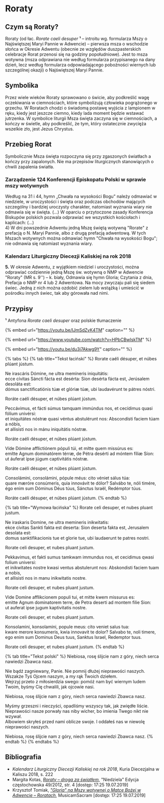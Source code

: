 # Roraty

## Czym są Roraty?

Roraty \(od łac. _Rorate caeli desuper_ **¹** – introitu wg. formularza Mszy o Najświętszej Maryi Pannie w Adwencie\) – pierwsza msza o wschodzie słońca w Okresie Adwentu \(obecnie ze względów duszpasterskich celebracje Rorat przenosi się na godziny popołudniowe\). Jest to msza wotywna \(msza odprawiana nie według formularza przypisanego na dany dzień, lecz według formularza odpowiadającego pobożności wiernych lub szczególnej okazji\) o Najświętszej Maryi Pannie.

## Symbolika

Przez wiele wieków Roraty sprawowano o świcie, aby podkreślić wagę oczekiwania w ciemnościach, które symbolizują człowieka pogrążonego w grzechu. W Roratach chodzi o świadomą postawę wyjścia z lampionem w ręku, kiedy jest jeszcze ciemno, kiedy lada moment będzie wstawać jutrzenka. W symbolice liturgii Msza święta zaczyna się w ciemnościach, a kończy w świetle, aby podkreślić, że tym, który ostatecznie zwycięża wszelkie zło, jest Jezus Chrystus.

## Przebieg Rorat

Symbolicznie Msza święta rozpoczyna się przy zgaszonych światłach a kończy przy zapalonych. Nie ma przepisów liturgicznych stanowiących o chwili zapalenia światła.

### **Zarządzenie 124 Konferencji Episkopatu Polski w sprawie mszy wotywnych**

Według na 31 i 44, hymn „Chwała na wysokości Bogu" należy odmawiać w niedziele, w uroczystości i święta oraz podczas obchodów mających szczególny i bardziej uroczysty charakter, natomiast wyznania wiary nie odmawia się w święta. \(...\) W oparciu o przytoczone zasady Konferencja Biskupów polskich pozwala odprawiać we wszystkich kościołach i kaplicach: \(...\)  
     4\) W dni powszednie Adwentu jedną Mszę świętą wotywną "Rorate" z prefacją o N. Maryi Pannie, albo z drugą prefacją adwentową. W tych Mszach wotywnych można odmawiać hymn "Chwała na wysokości Bogu"; nie odmawia się natomiast wyznania wiary.

### Kalendarz Liturgiczny Diecezji Kaliskiej na rok 2018

**5.** W okresie Adwentu, z wyjątkiem niedziel i uroczystości, można odprawiać codziennie jedną Mszę św. wotywną o NMP w Adwencie "Roraty" \(MR s. 9''\) – k. biały, Odmawia się hymn Gloria; Czytania z dnia, Prefacja o NMP nr 4 lub 2 Adwentowa. Na mocy zwyczaju pali się siedem świec. Jedną z nich można ozdobić zielem lub wstążką i umieścić w pośrodku innych świec, tak aby górowała nad nimi.

## Przypisy

**¹** Antyfona _Rorate caeli desuper_ oraz polskie tłumaczenie

{% embed url="https://youtu.be/IJmSdZvK4TM" caption="" %}

{% embed url="https://www.youtube.com/watch?v=HPbCBwIskTM" %}

{% embed url="https://youtu.be/du3j7Akwg9Y" caption="" %}

{% tabs %}
{% tab title="Tekst łaciński" %}
Rorate caéli désuper, et núbes plúant jústum.

Ne irascáris Dómine, ne ultra memíneris iniquitátis:  
ecce cívitas Sáncti fácta est desérta: Síon desérta fácta est, Jerúsalem desoláta est:  
dómus sanctificatiónis túæ et glóriæ túæ, ubi laudavérunt te pátres nóstri.

Roráte caéli désuper, et núbes plúant jústum.

Peccávimus, et fácti súmus tamquam immúndus nos, et cecídimus quasi fólium univérsi:  
et iniquitátes nóstræ quasi véntus abstulérunt nos: Abscondísti faciem túam a nóbis,  
et allisísti nos in mánu iniquitátis nóstræ.

Roráte caéli désuper, et núbes plúant jústum.

Víde Dómine afflictiónem pópuli túi, et mítte quem missúrus es:  
emítte Agnum dominatórem térræ, de Pétra desérti ad móntem fíliæ Síon:  
ut áuferat ípse júgum captivitátis nóstræ.

Roráte caéli désuper, et núbes plúant jústum.

Consolámini, consolámini, pópule méus: cito véniet sálus túa:  
quare mæróre consúmeris, quia innovávit te dólor? Salvábo te, nóli timére,  
égo enim sum Dóminus Déus túus, Sánctus Israël, Redémptor túus.

Roráte caéli désuper, et núbes plúant jústum.
{% endtab %}

{% tab title="Wymowa łacińska" %}
Rorate celi desuper, et nubes pluant justum.

Ne iraskaris Domine, ne ultra memineris inikwitatis:  
ekce civitas Sankti fakta est deserta: Sion deserta fakta est, Jerusalem desolata est:  
domus sanktifikacionis tue et glorie tue, ubi laudaerunt te patres nostri.

Rorate celi desuper, et nubes pluant justum.

Pekkavimus, et fakti sumus tamkwam immundus nos, et cecidimus qwasi folium universi:  
et inikwitates nostre kwasi ventus abstulerunt nos: Abskondisti faciem tuam a nobis,  
et allisisti nos in manu inikwitatis nostre.

Rorate celi desuper, et nubes pluant justum.

Vide Domine afflikcionem populi tui, et mitte kwem missurus es:  
emitte Agnum dominatorem terre, de Petra deserti ad montem filie Sion:  
ut auferat ipse jugum kaptivitatis nostre.

Rorate celi desuper, et nubes pluant justum.

Konsolamini, konsolamini, popule meus: cito veniet salus tua:  
kware merore konsumeris, kwia innovavit te dolor? Salvabo te, noli timere,  
ego enim sum Dominus Deus tuus, Sanktus Israel, Redemptor tuus.

Rorate celi desuper, et nubes pluant justum.
{% endtab %}

{% tab title="Tekst polski" %}
Niebiosa, rosę ślijcie nam z góry, niech serca nawiedzi Zbawca nasz.

Nie bądź zagniewany, Panie. Nie pomnij dłużej nieprawości naszych.  
Wszakże Tyś Ojcem naszym, a my rąk Twoich dziełem.  
Wejrzyj przeto z miłosierdzia swego: pomóż nam być wiernym ludem Twoim, byśmy Cię chwalili, jak ojcowie nasi.

Niebiosa, rosę ślijcie nam z góry, niech serca nawiedzi Zbawca nasz.

Myśmy grzeszni i nieczyści, opadliśmy wszyscy tak, jak zwiędłe liście.  
Nieprawości nasze porwały nas niby wicher, bo imienia Twego nikt nie wzywał.  
Albowiem skryłeś przed nami oblicze swoje. I oddałeś nas w niewolę nieprawości naszych.

Niebiosa, rosę ślijcie nam z góry, niech serca nawiedzi Zbawca nasz.
{% endtab %}
{% endtabs %}

## Bibliografia

* _Kalendarz Liturgiczny Diecezji Kaliskiej na rok 2018_, Kuria Diecezjalna w Kaliszu 2018, s. 222
* Margita Kotas, [_Roraty_ – _droga za światłem_](https://www.niedziela.pl/artykul/103221/nd/Roraty---droga-za-swiatlem), "Niedziela" Edycja częstochowska 49/2012, str. 4 \[dostęp: 17:25 19.07.2019\]
* Krzysztof Tomiak, [_"Gloria" na Mszy wotywnej o Matce Bożej w Adwencie_ – _Roratach_](https://musicamsacram.pl/artykuly/pokaz/13-Gloria-na-Mszy-wotywnej-o-Matce-Bozej-w-Adwencie-Roratach), MusicamSacram \[dostęp: 17:25 19.07.2019\]

